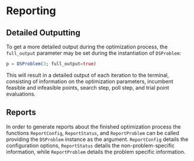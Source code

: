 # Reporting

## Detailed Outputting

To get a more detailed output during the optimization process, the `full_output` parameter may be set during the instantiation of `DSProblem`:

```julia
p = DSProblem(3; full_output=true)
```

This will result in a detailed output of each iteration to the terminal, consisting of information on the optimization parameters, incumbent feasible and infeasible points, search step, poll step, and trial point evaluations. 

## Reports

In order to generate reports about the finished optimization process the functions `ReportConfig`, `ReportStatus`, and `ReportProblem` can be called providing the `DSProblem` instance as the argument. `ReportConfig` details the configuration options, `ReportStatus` details the non-problem-specific information, while `ReportProblem` details the problem specific information.

